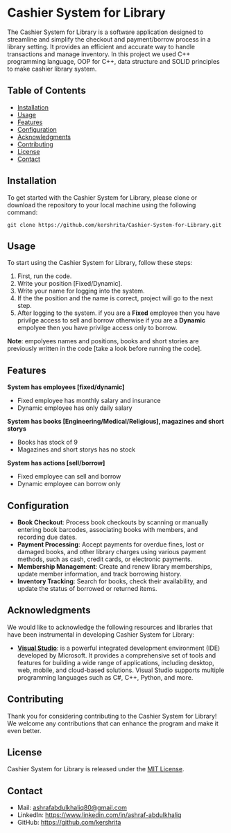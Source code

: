 # Cashier System for Library

The Cashier System for Library is a software application designed to streamline and simplify the checkout and payment/borrow process in a library setting. It provides an efficient and accurate way to handle transactions and manage inventory. 
In this project we used C++ programming language, OOP for C++, data structure and SOLID principles to make cashier library system.

## Table of Contents

- [Installation](#installation)
- [Usage](#usage)
- [Features](#features)
- [Configuration](#configuration)
- [Acknowledgments](#acknowledgments)
- [Contributing](#contributing)
- [License](#license)
- [Contact](#contact)

## Installation

To get started with the Cashier System for Library, please clone or download the repository to your local machine using the following command:
```
git clone https://github.com/kershrita/Cashier-System-for-Library.git
```

## Usage

To start using the Cashier System for Library, follow these steps:

1. First, run the code.
2. Write your position [Fixed/Dynamic].
3. Write your name for logging into the system.
4. If the the position and the name is correct, project will go to the next step.
5. After logging to the system. if you are a **Fixed** employee then you have privilge access to sell and borrow otherwise if you are a **Dynamic** empolyee then you have privilge access only to borrow.

**Note**: empolyees names and positions, books and short stories are previously written in the code [take a look before running the code].

## Features

**System has employees [fixed/dynamic]**
- Fixed employee has monthly salary and insurance
- Dynamic employee has only daily salary

**System has books [Engineering/Medical/Religious], magazines and short storys**
- Books has stock of 9
- Magazines and short storys has no stock

**System has actions [sell/borrow]**
- Fixed employee can sell and borrow
- Dynamic employee can borrow only

## Configuration

- **Book Checkout**: Process book checkouts by scanning or manually entering book barcodes, associating books with members, and recording due dates.
- **Payment Processing**: Accept payments for overdue fines, lost or damaged books, and other library charges using various payment methods, such as cash, credit cards, or electronic payments.
- **Membership Management**: Create and renew library memberships, update member information, and track borrowing history.
- **Inventory Tracking**: Search for books, check their availability, and update the status of borrowed or returned items.

## Acknowledgments

We would like to acknowledge the following resources and libraries that have been instrumental in developing Cashier System for Library:

- **[Visual Studio](https://visualstudio.microsoft.com/)**: is a powerful integrated development environment (IDE) developed by Microsoft. It provides a comprehensive set of tools and features for building a wide range of applications, including desktop, web, mobile, and cloud-based solutions. Visual Studio supports multiple programming languages such as C#, C++, Python, and more.

## Contributing

Thank you for considering contributing to the Cashier System for Library! We welcome any contributions that can enhance the program and make it even better.

## License

Cashier System for Library is released under the [MIT License](LICENSE).

## Contact

- Mail: ashrafabdulkhaliq80@gmail.com
- LinkedIn: https://www.linkedin.com/in/ashraf-abdulkhaliq
- GitHub: https://github.com/kershrita